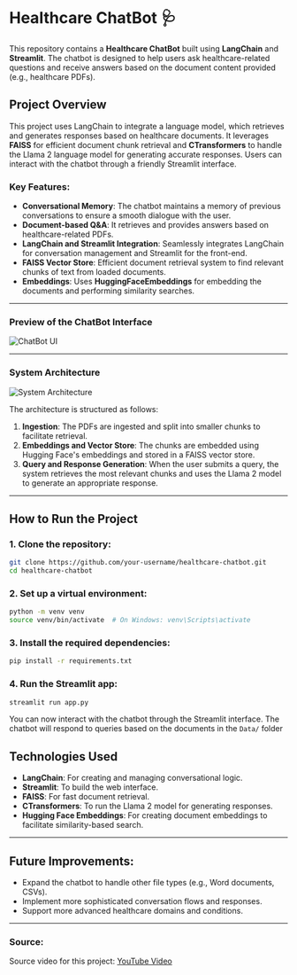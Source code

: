 # Healthcare ChatBot 🩺

This repository contains a **Healthcare ChatBot** built using **LangChain** and **Streamlit**. The chatbot is designed to help users ask healthcare-related questions and receive answers based on the document content provided (e.g., healthcare PDFs).

## Project Overview

This project uses LangChain to integrate a language model, which retrieves and generates responses based on healthcare documents. It leverages **FAISS** for efficient document chunk retrieval and **CTransformers** to handle the Llama 2 language model for generating accurate responses. Users can interact with the chatbot through a friendly Streamlit interface.

### Key Features:
- **Conversational Memory**: The chatbot maintains a memory of previous conversations to ensure a smooth dialogue with the user.
- **Document-based Q&A**: It retrieves and provides answers based on healthcare-related PDFs.
- **LangChain and Streamlit Integration**: Seamlessly integrates LangChain for conversation management and Streamlit for the front-end.
- **FAISS Vector Store**: Efficient document retrieval system to find relevant chunks of text from loaded documents.
- **Embeddings**: Uses **HuggingFaceEmbeddings** for embedding the documents and performing similarity searches.

---

### Preview of the ChatBot Interface

![ChatBot UI](https://drive.google.com/uc?export=view&id=1uLD8OVDNZzsEB-80hY34Ndaf6Uj8hx2U)

---

### System Architecture

![System Architecture](https://drive.google.com/uc?export=view&id=1C6azciutSCauX8jjSGyj0FV6IHd7GN-0)

The architecture is structured as follows:
1. **Ingestion**: The PDFs are ingested and split into smaller chunks to facilitate retrieval.
2. **Embeddings and Vector Store**: The chunks are embedded using Hugging Face's embeddings and stored in a FAISS vector store.
3. **Query and Response Generation**: When the user submits a query, the system retrieves the most relevant chunks and uses the Llama 2 model to generate an appropriate response.

---

## How to Run the Project

### 1. Clone the repository:

```bash
git clone https://github.com/your-username/healthcare-chatbot.git
cd healthcare-chatbot
```

### 2. Set up a virtual environment:

```bash
python -m venv venv
source venv/bin/activate  # On Windows: venv\Scripts\activate
```

### 3. Install the required dependencies:
```bash
pip install -r requirements.txt
```

### 4. Run the Streamlit app:
```bash
streamlit run app.py
```

You can now interact with the chatbot through the Streamlit interface. The chatbot will respond to queries based on the documents in the `Data/` folder

## Technologies Used

- **LangChain**: For creating and managing conversational logic.
- **Streamlit**: To build the web interface.
- **FAISS**: For fast document retrieval.
- **CTransformers**: To run the Llama 2 model for generating responses.
- **Hugging Face Embeddings**: For creating document embeddings to facilitate similarity-based search.

---

## Future Improvements:

- Expand the chatbot to handle other file types (e.g., Word documents, CSVs).
- Implement more sophisticated conversation flows and responses.
- Support more advanced healthcare domains and conditions.

---

### Source:
Source video for this project: [YouTube Video](https://youtu.be/XNmFIkViEBU?si=FxJ_8BmBxrDldyVC)







